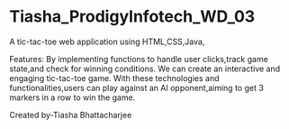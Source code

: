 # Tiasha_ProdigyInfotech_WD_03
A tic-tac-toe web application using HTML,CSS,Java,

Features:
By implementing functions to handle user clicks,track game state,and check for winning conditions.
We can create an interactive and engaging tic-tac-toe game.
With these technologies and functionalities,users can play against an AI opponent,aiming to get 3 markers in a row to win the game. 

Created by-Tiasha Bhattacharjee 
